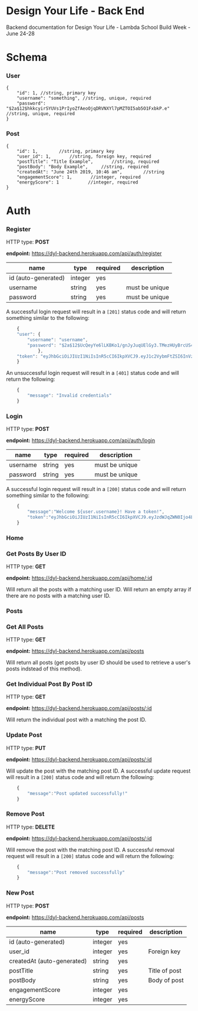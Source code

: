 # Design Your Life - Back End

Backend documentation for Design Your Life - Lambda School Build Week - June 24-28

# Schema 

### User


    {
        "id": 1, //string, primary key
        "username": "something", //string, unique, required
        "password": "$2a$12$hkkcyirSYUVs1PrIyoZfAeoOjqDRVNXYl7pMZTOI5ab5O1FxbkP.e" //string, unique, required
    }

### Post    


    {
        "id": 1,        //string, primary key
        "user_id": 1,       //string, foreign key, required
        "postTitle": "Title Example",       //string, required
        "postBody": "Body Example",     //string, required
        "createdAt": "June 24th 2019, 10:46 am",        //string
        "engagementScore": 1,       //integer, required
        "energyScore": 1           //integer, required
    }

# Auth 

### **Register**

HTTP type: **POST**

**endpoint:** https://dyl-backend.herokuapp.com/api/auth/register


name  | type | required | description
------------- | ------------- | ------------- | ------------- 
id (auto-generated)  | integer | yes | 
username | string | yes | must be unique
password | string | yes | must be unique

A successful login request will result in a `[201]` status code and will return something similar to the following:
```javascript
    {
    "user": {
        "username": "username",
        "password": "$2a$12$UcQeyYe6lLKBKo1/gnJyJuqUElGy3.TMezHUyBrcUS4vbvwCzJ0s6"
            },
    "token": "eyJhbGciOiJIUzI1NiIsInR5cCI6IkpXVCJ9.eyJ1c2VybmFtZSI6InVzZXJuYW1lIiwiaWF0IjoxNTYxNDczODM2LCJleHAiOjE1NjE1MTcwMzZ9.PPV6bXPm-GzMYa-QGL6ygwfxYo6LAp7vwadi2MK2x_Y"
    }
```
An unsuccessful login request will result in a `[401]` status code and will return the following:
```javascript
    {
        "message": "Invalid credentials"
    }
```

### **Login**


HTTP type: **POST**

**endpoint:** https://dyl-backend.herokuapp.com/api/auth/login


name  | type | required | description
------------- | ------------- | ------------- | ------------- 
username | string | yes | must be unique
password | string | yes | must be unique

A successful login request will result in a `[200]` status code and will return something similar to the following:
```javascript
    {
        "message":"Welcome ${user.username}! Have a token!",
        "token":"eyJhbGciOiJIUzI1NiIsInR5cCI6IkpXVCJ9.eyJzdWJqZWN0Ijo4LCJ1c2VybmFtZSI6InVzZXJuYW1lIiwiaWF0IjoxNTYxNDc2NTcwLCJleHAiOjE1NjE1MTk3NzB9.NaXfLgpVadotfgRlFnA57Co5VKYymD2-d_kK1Gwur7Q"
    }
```

### **Home**
### Get Posts By User ID 
HTTP type: **GET**

**endpoint:** https://dyl-backend.herokuapp.com/api/home/:id

Will return all the posts with a matching user ID. Will return an empty array if there are no posts with a matching user ID.

### **Posts**

### Get All Posts 
HTTP type: **GET**

**endpoint:** https://dyl-backend.herokuapp.com/api/posts

Will return all posts (get posts by user ID should be used to retrieve a user's posts indstead of this method).

### Get Individual Post By Post ID 
HTTP type: **GET**

**endpoint:** https://dyl-backend.herokuapp.com/api/posts/:id

Will return the individual post with a matching the post ID. 

### Update Post 
HTTP type: **PUT**

**endpoint:** https://dyl-backend.herokuapp.com/api/posts/:id

Will update the post with the matching post ID.
A successful update request will result in a `[200]` status code and will return the following:
```javascript
    {
        "message":"Post updated successfully!"
    }
```

### Remove Post 
HTTP type: **DELETE**

**endpoint:** https://dyl-backend.herokuapp.com/api/posts/:id

Will remove the post with the matching post ID.
A successful removal request will result in a `[200]` status code and will return the following:
```javascript
    {
        "message":"Post removed successfully"
    }
```

### New Post 
HTTP type: **POST**

**endpoint:** https://dyl-backend.herokuapp.com/api/posts




name  | type | required | description
------------- | ------------- | ------------- | ------------- 
id (auto-generated) | integer | yes | 
user_id  | integer | yes | Foreign key
createdAt (auto-generated) | string | yes
postTitle | string | yes | Title of post
postBody | string | yes | Body of post
engagementScore | integer | yes | 
energyScore | integer | yes | 
